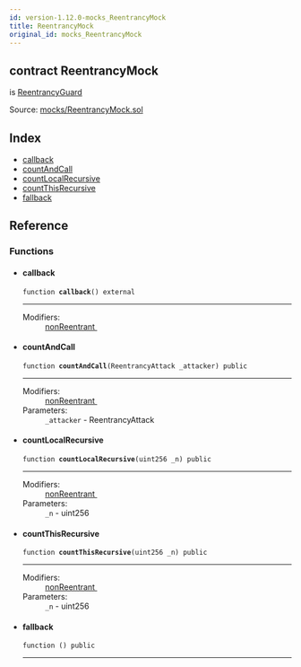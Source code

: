 ```yaml
---
id: version-1.12.0-mocks_ReentrancyMock
title: ReentrancyMock
original_id: mocks_ReentrancyMock
---
```


<div class="contract-doc"><div class="contract"><h2 class="contract-header"><span class="contract-kind">contract</span> ReentrancyMock</h2><p class="base-contracts"><span>is</span> <a href="ReentrancyGuard.html">ReentrancyGuard</a></p><div class="source">Source: <a href="https://github.com/OpenZeppelin/zeppelin-solidity/blob/v1.12.0/contracts/mocks/ReentrancyMock.sol" target="_blank">mocks/ReentrancyMock.sol</a></div></div><div class="index"><h2>Index</h2><ul><li><a href="mocks_ReentrancyMock.html#callback">callback</a></li><li><a href="mocks_ReentrancyMock.html#countAndCall">countAndCall</a></li><li><a href="mocks_ReentrancyMock.html#countLocalRecursive">countLocalRecursive</a></li><li><a href="mocks_ReentrancyMock.html#countThisRecursive">countThisRecursive</a></li><li><a href="mocks_ReentrancyMock.html#">fallback</a></li></ul></div><div class="reference"><h2>Reference</h2><div class="functions"><h3>Functions</h3><ul><li><div class="item function"><span id="callback" class="anchor-marker"></span><h4 class="name">callback</h4><div class="body"><code class="signature">function <strong>callback</strong><span>() </span><span>external </span></code><hr/><dl><dt><span class="label-modifiers">Modifiers:</span></dt><dd><a href="ReentrancyGuard.html#nonReentrant">nonReentrant </a></dd></dl></div></div></li><li><div class="item function"><span id="countAndCall" class="anchor-marker"></span><h4 class="name">countAndCall</h4><div class="body"><code class="signature">function <strong>countAndCall</strong><span>(ReentrancyAttack _attacker) </span><span>public </span></code><hr/><dl><dt><span class="label-modifiers">Modifiers:</span></dt><dd><a href="ReentrancyGuard.html#nonReentrant">nonReentrant </a></dd><dt><span class="label-parameters">Parameters:</span></dt><dd><div><code>_attacker</code> - ReentrancyAttack</div></dd></dl></div></div></li><li><div class="item function"><span id="countLocalRecursive" class="anchor-marker"></span><h4 class="name">countLocalRecursive</h4><div class="body"><code class="signature">function <strong>countLocalRecursive</strong><span>(uint256 _n) </span><span>public </span></code><hr/><dl><dt><span class="label-modifiers">Modifiers:</span></dt><dd><a href="ReentrancyGuard.html#nonReentrant">nonReentrant </a></dd><dt><span class="label-parameters">Parameters:</span></dt><dd><div><code>_n</code> - uint256</div></dd></dl></div></div></li><li><div class="item function"><span id="countThisRecursive" class="anchor-marker"></span><h4 class="name">countThisRecursive</h4><div class="body"><code class="signature">function <strong>countThisRecursive</strong><span>(uint256 _n) </span><span>public </span></code><hr/><dl><dt><span class="label-modifiers">Modifiers:</span></dt><dd><a href="ReentrancyGuard.html#nonReentrant">nonReentrant </a></dd><dt><span class="label-parameters">Parameters:</span></dt><dd><div><code>_n</code> - uint256</div></dd></dl></div></div></li><li><div class="item function"><span id="fallback" class="anchor-marker"></span><h4 class="name">fallback</h4><div class="body"><code class="signature">function <strong></strong><span>() </span><span>public </span></code><hr/></div></div></li></ul></div></div></div>
